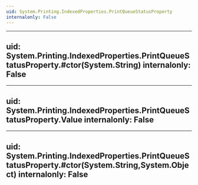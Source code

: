 ```yaml
---
uid: System.Printing.IndexedProperties.PrintQueueStatusProperty
internalonly: False
---
```


---
uid: System.Printing.IndexedProperties.PrintQueueStatusProperty.#ctor(System.String)
internalonly: False
---

---
uid: System.Printing.IndexedProperties.PrintQueueStatusProperty.Value
internalonly: False
---

---
uid: System.Printing.IndexedProperties.PrintQueueStatusProperty.#ctor(System.String,System.Object)
internalonly: False
---
